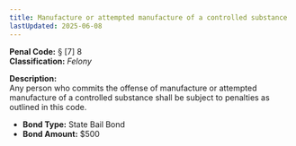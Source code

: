 ```yaml
---
title: Manufacture or attempted manufacture of a controlled substance
lastUpdated: 2025-06-08
---
```


**Penal Code:** § [7] 8  
**Classification:** *Felony*

**Description:**  
Any person who commits the offense of manufacture or attempted manufacture of a controlled substance shall be subject to penalties as outlined in this code.

- **Bond Type:** State Bail Bond  
- **Bond Amount:** $500
